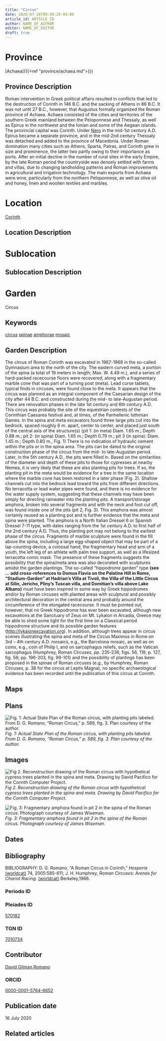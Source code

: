 ```yaml
---
title: "Circus"
date: 2020-07-16T09:50:29-04:00
article_id: ARTICLE_ID
author: NAME_OF_AUTHOR
editor: NAME_OF_EDITOR
draft: true
---
```


# Province

[Achaea]({{<ref "province/achaea.md">}})

## Province Description

Roman intervention in Greek political affairs resulted in conflicts that led to the destruction of Corinth in 146 B.C. and the sacking of Athens in 86 B.C. It was not until 27 B.C., however, that Augustus formally organized the Roman province of Achaea. Achaea consisted of the cities and territories of the southern Greek mainland between the Peloponnese and Thessaly, as well as Epirus in the northwest and the Ionian and some of the Aegean islands.
The provincial capital was Corinth. Under [Nero](link) in the mid-1st century A.D. Epirus became a separate province, and in the mid-2nd century Thessaly was detached and added to the province of Macedonia. Under Roman domination many cities such as Athens, Sparta, Patras, and Corinth grew in size and prominence, the latter two partly owing to their importance as ports.  After an initial decline in the number of rural sites in the early Empire, by the late Roman period the countryside was densely settled with farms and villas, due to changing landholding patterns and Roman improvements in agricultural and irrigation technology. The main exports from Achaea were wine, particularly from the northern Peloponnese, as well as olive oil and honey, linen and woollen textiles and marbles.

# Location

[Corinth](https://pleiades.stoa.org/places/570182)

## Location Description

<!-- LEAVE THIS BLANK FOR NOW -->

# Sublocation

<!--
[AREA WITHIN LOCATION, LIKE “PALATINE HILL”](GEOREFERENCE LINK)
A sublocation is any area larger than an individual garden, but located within a location. I would always try to include a link to a controlled vocabulary here if possible. This ID may well be different from the Garden ID, e.g., Pompeii versus a Garden in one of the houses which has its own Pleiades ID.
-->

## Sublocation Description

<!-- DESCRIPTION -->

# Garden

Circus

## Keywords

[circus](http://vocab.getty.edu/page/aat/300007255)
[spinae]()
[amphorae](http://vocab.getty.edu/page/aat/300148696)
[mosaic](http://vocab.getty.edu/page/aat/300015342)

## Garden Description

The circus of Roman Corinth was excavated in 1967-1968 in the so-called Gymnasium area to the north of the city. The eastern curved meta, a portion of the spina (a total of 19 meters in length; Max. W. 4.49 m.), and a series of hard-packed racecourse floors were recovered, along with a fragmentary marble cone that was part of a turning post (meta). Lead curse tablets, typical finds in circuses, were found close to the meta. It appears that the circus was planned as an integral component of the Caesarian design of the city after 44 B.C. and constructed during the mid- to late-Augustan period. There are renovation phases in the late 1st century and 6th century A.D. This circus was probably the site of the equestrian contests of the Corinthian Caesarea festival and, at times, of the Panhellenic Isthmian Games.
In the spina and meta excavators found three large pits cut into the bedrock, spaced roughly 6 m. apart, center to center, and placed just south of the central axis of the structure(s) (pit 1: (in meta) Diam. 1.65 m.; Depth 0.88 m.; pit 2: (in spina) Diam. 1.65 m.; Depth 0.79 m.; pit 3 (in spina): Diam. 1.45 m.; Depth 0.80 m., Fig. 1) There is no indication of hydraulic cement within the pits or in the spina area. The pits can be dated to the original construction phase of the circus from the mid- to late-Augustan period. Later, in the 5th century A.D., the pits were filled in.  Based on the similarities of the diameter and depth of these pits to those for cypresses at nearby Nemea, it is very likely that these are also planting pits for trees. If so, the planting pit in the meta would be evidence for a tree in the same location where the marble cone has been restored in a later phase (Fig. 2). Shallow channels cut into the bedrock lead toward the pits from different directions. No terracotta or lead water pipes were found, and there is no evidence for the water supply system, suggesting that these channels may have been simply for directing rainwater into the planting pits.
A transport/storage amphora, broken into several fragments and with the neck and foot cut off, was found inside one of the pits (pit 2, Fig. 3).  This amphora was almost certainly reused as a planting pot and is further evidence that the meta and spina were planted. The amphora is a North Italian Dressel 6 or Spanish Dressel 7-11 type, with dates ranging from the 1st century A.D. to first half of the 2nd century A.D. Thus, the planting pot may not belong to the earliest phase of the circus.
Fragments of marble sculpture were found in the fill above the spina, including a large egg-shaped object that may be part of a lap-counting device, a colossal hand, the fragmentary head and arm of a youth, the left leg of an athlete with palm tree support, as well as a lifesized terracotta comic mask. The presence of these fragments suggests the possibility that the spina/meta area was also decorated with sculptures amidst the garden plantings.
The so-called “hippodrome garden” type **(see … add cross-references to Domus Flavia on the Palatine Hill in Rome, “Stadium-Garden” at Hadrian’s Villa at Tivoli, the Villa of the Little Circus at Silin, Jericho, Pliny’s Tuscan villa, and Domitian’s villa above Lake Albano)** must have been inspired in some way by Greek hippodromes and/or by Roman circuses with planted areas with sculptural and possibly architectural decoration in the central area and probably around the circumference of the elongated racecourse. It must be pointed out, however, that no Greek hippodrome has ever been excavated, although new excavations at the Sanctuary of Zeus on Mt. Lykaion in Arcadia, Greece may be able to shed some light for the first time on a Classical period hippodrome structure and its possible garden features (http://lykaionexcavation.org). In addition, although trees appear in circus scenes illustrating the spina and meta of the Circus Maximus in Rome on 3rd – 4th century A.D. mosaics, e.g., the Barcelona mosaic, as well as on coins, e.g., coin of Philip I, and on sarcophagus reliefs, such as the Vatican sarcophagus (Humphrey, Roman Circuses, pp. 235-236, figs. 56, 119; p. 127, fig. 56; pp. 196-203, fig. 99-101) and the possibility of plantings has been proposed in the spinae of Roman circuses (e.g., by Humphrey, Roman Circuses, p. 38 for the circus at Leptis Magna), no specific archaeological evidence has been recorded until the publication of this circus at Corinth.

## Maps

<!--
![alt_text](../../images/image_name.ext)
*CAPTION*
-->

## Plans

![Fig. 1: Actual State Plan of the Roman circus, with planting pits labeled. From D. G. Romano, “Roman Circus,” p. 589, fig. 3. Plan courtesy of the author.](../../images/)
*Fig. 1: Actual State Plan of the Roman circus, with planting pits labeled. From D. G. Romano, “Roman Circus,” p. 589, fig. 3. Plan courtesy of the author.*

## Images

![Fig 2. Reconstruction drawing of the Roman circus with hypothetical cypress trees planted in the spina and meta. Drawing by David Pacifico for the Corinth Computer Project.](../../images/)
*Fig 2. Reconstruction drawing of the Roman circus with hypothetical cypress trees planted in the spina and meta. Drawing by David Pacifico for the Corinth Computer Project.*

![Fig. 3: Fragmentary amphora found in pit 2 in the spina of the Roman circus. Photograph courtesy of James Wiseman.](../../images/)
*Fig. 3: Fragmentary amphora found in pit 2 in the spina of the Roman circus. Photograph courtesy of James Wiseman.*

## Dates
<!-- Format: For now, include dates exactly as written in the document. We will revisit the question of date formatting once more data have been collected. -->
<!-- If no date, use "unspecified" -->

## Bibliography

BIBLIOGRAPHY: D. G. Romano, “A Roman Circus in Corinth,” *Hesperia* [(worldcat)](http://www.worldcat.org/oclc/359326258) 74, 2005:585-611; J. H. Humphrey, *Roman Circuses: Arenas for Chariot Racing.* [(worldcat)](http://www.worldcat.org/oclc/299732316) Berkeley,1986.

### Periodo ID

<!-- [PERIODO_ID](https://pleiades.stoa.org/places/PLEIADES_ID) -->

### Pleiades ID

[570182](https://pleiades.stoa.org/places/570182)

### TGN ID

[7010734](http://vocab.getty.edu/page/tgn/7010734)

## Contributor

[David Gilman Romano](https://anthropology.arizona.edu/user/david-gilman-romano)

### ORCID

[0000-0001-5764-6652](https://orcid.org/0000-0001-5764-6652)

## Publication date

16 July 2020

## Related articles

<!-- Links to other related articles. Leave blank for now -->
